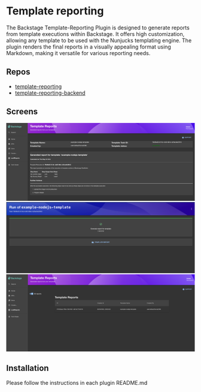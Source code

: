 # Template reporting

The Backstage Template-Reporting Plugin is designed to generate reports from template executions within Backstage. It offers high customization, allowing any template to be used with the Nunjucks templating engine. The plugin renders the final reports in a visually appealing format using Markdown, making it versatile for various reporting needs.

## Repos

- [template-reporting](./plugins/template-reporting)
- [template-reporting-backend](./plugins/template-reporting-backend)

## Screens

![Screenshot of the SingleReportPage](https://raw.githubusercontent.com/tduniec/backstage-template-reporting-plugin/main/plugins/template-reporting/docs/SingleReportView.png)
![Screenshot of TemplateOutputs](https://raw.githubusercontent.com/tduniec/backstage-template-reporting-plugin/main/plugins/template-reporting/docs/TemplateOutput.png)
![Screenshot of ReportListPage](https://raw.githubusercontent.com/tduniec/backstage-template-reporting-plugin/main/plugins/template-reporting/docs/ReportListPageAll.png)

## Installation

Please follow the instructions in each plugin README.md
